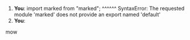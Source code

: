 1. **You**: import marked from "marked";
       ^^^^^^
SyntaxError: The requested module 'marked' does not provide an export named 'default'
2. **You**: 

mow